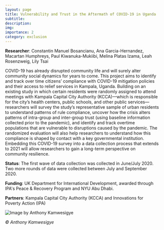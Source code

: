 ```yaml
---
layout: page
title: Vulnerability and Trust in the Aftermath of COVID-19 in Uganda
subtitle:   
description:  
img: 
importance: 2
category: exclusion
---
```


**Researcher**: Constantin Manuel Bosancianu, Ana Garcia-Hernandez, Macartan Humphreys, Paul Kiwanuka-Mukiibi, Melina Platas Izama, Leah Rosenzweig, Lily Tsai
  
COVID-19 has already disrupted community life and will surely alter community social dynamics for years to come. This project aims to identify and track over time citizens’ compliance with COVID-19 mitigation policies and their access to relief services in Kampala, Uganda. Building on an existing study in which certain residents were randomly assigned to attend meetings with Kampala Capital City Authority (KCCA)—which is responsible for the city’s health centers, public schools, and other public services—researchers will survey the study’s representative sample of urban residents to understand patterns of rule compliance, uncover how the crisis alters patterns of intra-group and inter-group trust (using baseline information collected prior to the pandemic), and identify and track overtime populations that are vulnerable to disruptions caused by the pandemic. The randomized evaluation will also help researchers to understand how this compliance is shaped by contact with a key governmental institution. Embedding this COVID-19 survey into a data collection process that extends to 2021 will allow researchers to gain a long-term perspective on community resilience.  
  
**Status**: The first wave of data collection was collected in June/July 2020. Two more rounds of data were collected between July and September 2020.  
  
**Funding**: UK Department for International Development, awarded through IPA's Peace & Recovery Program and NYU Abu Dhabi.  
  
**Partners**: Kampala Capital City Authority (KCCA) and Innovations for Poverty Action (IPA)




 
   
  
![Image by Anthony Kamwesigye](../../assets/img/covid-uganda.jpg)  

*© Anthony Kamwesigye*

